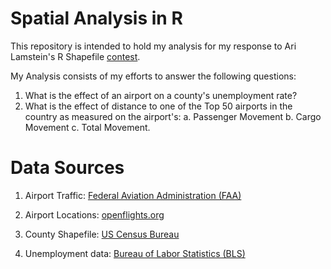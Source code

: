 # Spatial Analysis in R

This repository is intended to hold my analysis for my response to Ari Lamstein's 
R Shapefile [contest](http://www.arilamstein.com/blog/2016/07/12/announcing-r-shapefile-contest/). 

My Analysis consists of my efforts to answer the following questions:

  1. What is the effect of an airport on a county's unemployment rate?
  2. What is the effect of distance to one of the Top 50 airports in the country as measured on the airport's: 
    a. Passenger Movement
    b. Cargo Movement
    c. Total Movement.
    
# Data Sources
  1. Airport Traffic: [Federal Aviation Administration (FAA)](http://www.faa.gov/airports/planning_capacity/passenger_allcargo_stats/passenger/)

  2. Airport Locations: [openflights.org](http://openflights.org/data.html)
  
  3. County Shapefile: [US Census Bureau](https://www.census.gov/geo/maps-data/data/tiger-line.html)
  
  4. Unemployment data: [Bureau of Labor Statistics (BLS)](http://download.bls.gov/pub/time.series/la/)
  
  
